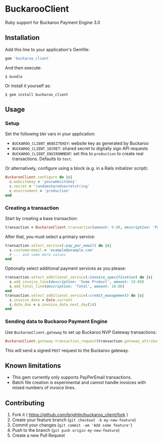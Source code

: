 # BuckarooClient

Ruby support for Buckaroo Payment Engine 3.0


## Installation

Add this line to your application's Gemfile:

```ruby
gem 'buckaroo_client'
```

And then execute:

    $ bundle

Or install it yourself as:

    $ gem install buckaroo_client


## Usage

### Setup

Set the following `ENV` vars in your application:

  * `BUCKAROO_CLIENT_WEBSITEKEY`: website key as generated by Buckaroo
  * `BUCKAROO_CLIENT_SECRET`: shared secret to digitally sign API requests
  * `BUCKAROO_CLIENT_ENVIRONMENT`: set this to `production` to create real
    transactions. Defaults to `test`.

Or alternatively, configure using a block (e.g. in a Rails initializer script):

```ruby
BuckarooClient.configure do |c|
  c.websitekey = 'yourwebsitekey'
  c.secret = 'randomsharedsecretstring'
  c.environment = 'production'
end
```

### Creating a transaction

Start by creating a base transaction:

```ruby
transaction = BuckarooClient.transaction(amount: 9.99, description: 'Payment')
```

After that, you must select a primary service:

```ruby
transaction.select_service(:pay_per_email) do |s|
  s.customeremail = 'example@example.com'
  # ... and some more values
end
```

Optionally select additional payment services as you please:

```ruby
transaction.select_additional_service(:invoice_specification) do |s|
  s.add_invoice_line(description: 'Some Product', amount: 10.00)
  s.add_total_line(description: 'Total', amount: 10.00)
end
transaction.select_additional_service(:credit_management) do |s|
  s.invoice_date = Date.current
  s.date_due = s.invoice_date.next_day(14)
end
```

### Sending data to Buckaroo Payment Engine

Use `BuckarooClient.gateway` to set up Buckaroo NVP Gateway transactions:

```ruby
BuckarooClient.gateway.transaction_request(transaction.gateway_attributes)
```

This will send a signed `POST` request to the Buckaroo gateway.


## Known limitations

  * This gem currently only supports PayPerEmail transactions.
  * Batch file creation is experimental and cannot handle invoices with
    mixed numbers of invoice lines.


## Contributing

1. Fork it ( https://github.com/brightin/buckaroo_client/fork )
2. Create your feature branch (`git checkout -b my-new-feature`)
3. Commit your changes (`git commit -am 'Add some feature'`)
4. Push to the branch (`git push origin my-new-feature`)
5. Create a new Pull Request
